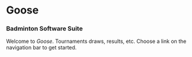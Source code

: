 Goose
=====

### Badminton Software Suite

Welcome to _Goose_. Tournaments draws, results, etc. Choose a link on the navigation bar to get started.
